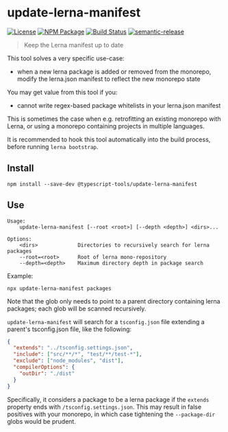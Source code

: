 # update-lerna-manifest

[![License][]](https://opensource.org/licenses/ISC)
[![NPM Package][]](https://npmjs.org/package/@typescript-tools/update-lerna-manifest)
[![Build Status]](https://github.com/typescript-tools/typescript-tools/actions/workflows/ci.yml)
[![semantic-release]](https://github.com/semantic-release/semantic-release)

[license]: https://img.shields.io/badge/License-ISC-blue.svg
[npm package]: https://img.shields.io/npm/v/@typescript-tools/update-lerna-manifest.svg
[build status]: https://github.com/typescript-tools/typescript-tools/actions/workflows/ci.yml/badge.svg
[semantic-release]: https://img.shields.io/badge/%20%20%F0%9F%93%A6%F0%9F%9A%80-semantic--release-e10079.svg

> Keep the Lerna manifest up to date

This tool solves a very specific use-case:

- when a new lerna package is added or removed from the monorepo,
  modify the lerna.json manifest to reflect the new monorepo state

You may get value from this tool if you:

- cannot write regex-based package whitelists in your lerna.json manifest

This is sometimes the case when e.g. retrofitting an existing monorepo
with Lerna, or using a monorepo containing projects in multiple languages.

It is recommended to hook this tool automatically into the build
process, before running `lerna bootstrap`.

## Install

```shell
npm install --save-dev @typescript-tools/update-lerna-manifest
```

## Use

```
Usage:
    update-lerna-manifest [--root <root>] [--depth <depth>] <dirs>...

Options:
    <dirs>             Directories to recursively search for lerna packages
    --root=<root>      Root of lerna mono-repository
    --depth=<depth>    Maximum directory depth in package search
```

Example:

```shell
npx update-lerna-manifest packages
```

Note that the glob only needs to point to a parent directory
containing lerna packages; each glob will be scanned recursively.

`update-lerna-manifest` will search for a `tsconfig.json` file
extending a parent's tsconfig.json file, like the following:

```json
{
  "extends": "../tsconfig.settings.json",
  "include": ["src/**/*", "test/**/test-*"],
  "exclude": ["node_modules", "dist"],
  "compilerOptions": {
    "outDir": "./dist"
  }
}
```

Specifically, it considers a package to be a lerna package if the
`extends` property ends with `/tsconfig.settings.json`. This may
result in false positives with your monorepo, in which case tightening
the `--package-dir` globs would be prudent.
